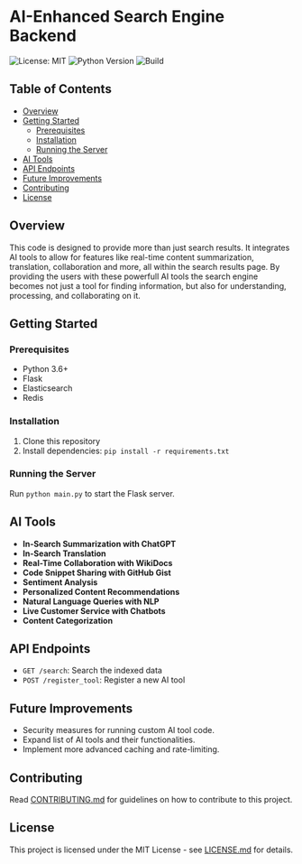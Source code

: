 # AI-Enhanced Search Engine Backend

![License: MIT](https://img.shields.io/badge/License-MIT-yellow.svg)
![Python Version](https://img.shields.io/badge/python-3.6%2B-blue)
![Build](https://img.shields.io/badge/build-passing-brightgreen)

## Table of Contents

- [Overview](#overview)
- [Getting Started](#getting-started)
  - [Prerequisites](#prerequisites)
  - [Installation](#installation)
  - [Running the Server](#running-the-server)
- [AI Tools](#ai-tools)
- [API Endpoints](#api-endpoints)
- [Future Improvements](#future-improvements)
- [Contributing](#contributing)
- [License](#license)

## Overview

This code is designed to provide more than just search results. It integrates AI tools to allow for features like real-time content summarization, translation, collaboration and more, all within the search results page. By providing the users with these powerfull AI tools the search engine becomes not just a tool for finding information, but also for understanding, processing, and collaborating on it.

## Getting Started

### Prerequisites

- Python 3.6+
- Flask
- Elasticsearch
- Redis

### Installation

1. Clone this repository
2. Install dependencies: `pip install -r requirements.txt`

### Running the Server

Run `python main.py` to start the Flask server.

## AI Tools

- **In-Search Summarization with ChatGPT**
- **In-Search Translation**
- **Real-Time Collaboration with WikiDocs**
- **Code Snippet Sharing with GitHub Gist**
- **Sentiment Analysis**
- **Personalized Content Recommendations**
- **Natural Language Queries with NLP**
- **Live Customer Service with Chatbots**
- **Content Categorization**

## API Endpoints

- `GET /search`: Search the indexed data
- `POST /register_tool`: Register a new AI tool

## Future Improvements

- Security measures for running custom AI tool code.
- Expand list of AI tools and their functionalities.
- Implement more advanced caching and rate-limiting.

## Contributing

Read [CONTRIBUTING.md](CONTRIBUTING.md) for guidelines on how to contribute to this project.

## License

This project is licensed under the MIT License - see [LICENSE.md](LICENSE.md) for details.

